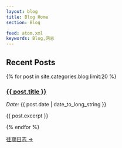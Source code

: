 ```yaml
---
layout: blog
title: Blog Home 
section: Blog

feed: atom.xml
keywords: Blog,网志
---
```


Recent Posts
------------

{% for post in site.categories.blog limit:20 %}
<div class="hide post-snippet {{ post.tags | join:' ' }}">
  <div class="post-head">
    <h3><a href="{{ post.url }}">{{ post.title }}</a></h3>
    <p><em>Date:</em> {{ post.date | date_to_long_string }}</p>
  </div>

  <div class="post-content">
    <p>{{ post.excerpt }}</p>
  </div>
</div>
{% endfor %}

<p>
  <a href="all.html">往期日志 &rarr;</a>
</p>

<!--
<script type="text/javascript">
//<![CDATA[
  function get_disqus_comments() {
    var links = document.getElementsByTagName('a');
    var query = '?';
    for(var i = 0; i < links.length; i++) {
      if(links[i].href.indexOf('#disqus_thread') >= 0) {
        query += 'url' + i + '=' + encodeURIComponent(links[i].href) + '&';
      }
    }
    document.write('<script type="text/javascript" src="http://disqus.com/forums/quliaojie/get_num_replies.js' + query + '"></' + 'script>');
  };
  window.onload = get_disqus_comments();
//]]>
</script>
-->
